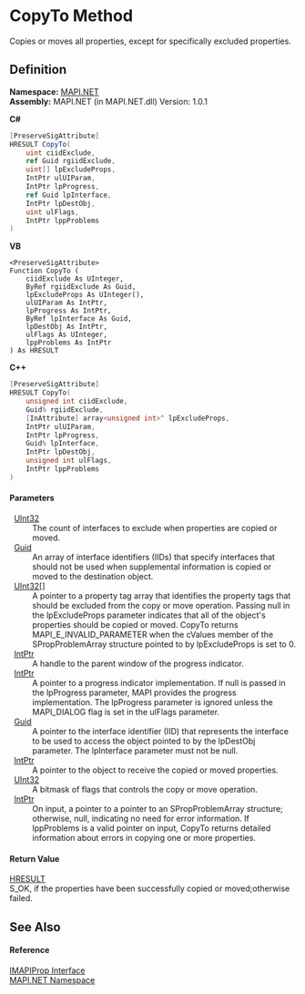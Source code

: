 # CopyTo Method


Copies or moves all properties, except for specifically excluded properties.



## Definition
**Namespace:** <a href="N_MAPI_NET.md">MAPI.NET</a>  
**Assembly:** MAPI.NET (in MAPI.NET.dll) Version: 1.0.1

**C#**
``` C#
[PreserveSigAttribute]
HRESULT CopyTo(
	uint ciidExclude,
	ref Guid rgiidExclude,
	uint[] lpExcludeProps,
	IntPtr ulUIParam,
	IntPtr lpProgress,
	ref Guid lpInterface,
	IntPtr lpDestObj,
	uint ulFlags,
	IntPtr lppProblems
)
```
**VB**
``` VB
<PreserveSigAttribute>
Function CopyTo ( 
	ciidExclude As UInteger,
	ByRef rgiidExclude As Guid,
	lpExcludeProps As UInteger(),
	ulUIParam As IntPtr,
	lpProgress As IntPtr,
	ByRef lpInterface As Guid,
	lpDestObj As IntPtr,
	ulFlags As UInteger,
	lppProblems As IntPtr
) As HRESULT
```
**C++**
``` C++
[PreserveSigAttribute]
HRESULT CopyTo(
	unsigned int ciidExclude, 
	Guid% rgiidExclude, 
	[InAttribute] array<unsigned int>^ lpExcludeProps, 
	IntPtr ulUIParam, 
	IntPtr lpProgress, 
	Guid% lpInterface, 
	IntPtr lpDestObj, 
	unsigned int ulFlags, 
	IntPtr lppProblems
)
```



#### Parameters
<dl><dt>  <a href="https://learn.microsoft.com/dotnet/api/system.uint32" target="_blank" rel="noopener noreferrer">UInt32</a></dt><dd>The count of interfaces to exclude when properties are copied or moved.</dd><dt>  <a href="https://learn.microsoft.com/dotnet/api/system.guid" target="_blank" rel="noopener noreferrer">Guid</a></dt><dd>An array of interface identifiers (IIDs) that specify interfaces that should not be used when supplemental information is copied or moved to the destination object.</dd><dt>  <a href="https://learn.microsoft.com/dotnet/api/system.uint32" target="_blank" rel="noopener noreferrer">UInt32</a>[]</dt><dd>A pointer to a property tag array that identifies the property tags that should be excluded from the copy or move operation. Passing null in the lpExcludeProps parameter indicates that all of the object's properties should be copied or moved. CopyTo returns MAPI_E_INVALID_PARAMETER when the cValues member of the SPropProblemArray structure pointed to by lpExcludeProps is set to 0.</dd><dt>  <a href="https://learn.microsoft.com/dotnet/api/system.intptr" target="_blank" rel="noopener noreferrer">IntPtr</a></dt><dd>A handle to the parent window of the progress indicator.</dd><dt>  <a href="https://learn.microsoft.com/dotnet/api/system.intptr" target="_blank" rel="noopener noreferrer">IntPtr</a></dt><dd>A pointer to a progress indicator implementation. If null is passed in the lpProgress parameter, MAPI provides the progress implementation. The lpProgress parameter is ignored unless the MAPI_DIALOG flag is set in the ulFlags parameter.</dd><dt>  <a href="https://learn.microsoft.com/dotnet/api/system.guid" target="_blank" rel="noopener noreferrer">Guid</a></dt><dd>A pointer to the interface identifier (IID) that represents the interface to be used to access the object pointed to by the lpDestObj parameter. The lpInterface parameter must not be null.</dd><dt>  <a href="https://learn.microsoft.com/dotnet/api/system.intptr" target="_blank" rel="noopener noreferrer">IntPtr</a></dt><dd>A pointer to the object to receive the copied or moved properties.</dd><dt>  <a href="https://learn.microsoft.com/dotnet/api/system.uint32" target="_blank" rel="noopener noreferrer">UInt32</a></dt><dd>A bitmask of flags that controls the copy or move operation.</dd><dt>  <a href="https://learn.microsoft.com/dotnet/api/system.intptr" target="_blank" rel="noopener noreferrer">IntPtr</a></dt><dd>On input, a pointer to a pointer to an SPropProblemArray structure; otherwise, null, indicating no need for error information. If lppProblems is a valid pointer on input, CopyTo returns detailed information about errors in copying one or more properties.</dd></dl>

#### Return Value
<a href="T_MAPI_NET_HRESULT.md">HRESULT</a>  
S_OK, if the properties have been successfully copied or moved;otherwise failed.

## See Also


#### Reference
<a href="T_MAPI_NET_IMAPIProp.md">IMAPIProp Interface</a>  
<a href="N_MAPI_NET.md">MAPI.NET Namespace</a>  

